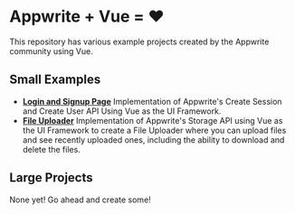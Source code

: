 # Appwrite + Vue = ❤️
This repository has various example projects created by the Appwrite community using Vue.

## Small Examples
- [**Login and Signup Page**](/example-auth/) Implementation of Appwrite's Create Session and Create User API Using Vue as the UI Framework.
- [**File Uploader**](/example-fileupload/) Implementation of Appwrite's Storage API using Vue as the UI Framework to create a File Uploader where you can upload files and see recently uploaded ones, including the ability to download and delete the files.

## Large Projects
None yet! Go ahead and create some!
